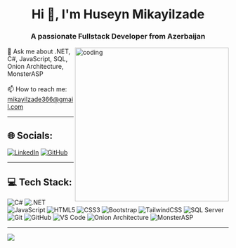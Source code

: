 <h1 align="center">Hi 👋, I'm Huseyn Mikayilzade</h1> 
<h3 align="center">A passionate Fullstack Developer from Azerbaijan</h3>

<img src="https://user-images.githubusercontent.com/69011963/137184767-79a13ec7-1bb3-4341-a6da-3a149c9c159a.gif" alt="coding" align="right" width="350">

💬 Ask me about .NET, C#, JavaScript, SQL, Onion Architecture, MonsterASP <br><br>
📫 How to reach me: mikayilzade366@gmail.com

---

## 🌐 Socials:
[![LinkedIn](https://img.shields.io/badge/LinkedIn-%230077B5.svg?logo=linkedin&logoColor=white)](https://www.linkedin.com/in/huseyn-mikayilzade-a4aa292ab/) 
[![GitHub](https://img.shields.io/badge/GitHub-%2312100E.svg?logo=github&logoColor=white)](https://github.com/HuseynMikayilzade)

---

## 💻 Tech Stack:
![C#](https://img.shields.io/badge/C%23-%23239120.svg?style=for-the-badge&logo=c-sharp&logoColor=white) 
![.NET](https://img.shields.io/badge/.NET-%235C2D91.svg?style=for-the-badge&logo=dotnet&logoColor=white) 
![JavaScript](https://img.shields.io/badge/javascript-%23323330.svg?style=for-the-badge&logo=javascript&logoColor=%23F7DF1E)
![HTML5](https://img.shields.io/badge/html5-%23E34F26.svg?style=for-the-badge&logo=html5&logoColor=white) 
![CSS3](https://img.shields.io/badge/css3-%231572B6.svg?style=for-the-badge&logo=css3&logoColor=white)
![Bootstrap](https://img.shields.io/badge/bootstrap-%238511FA.svg?style=for-the-badge&logo=bootstrap&logoColor=white)
![TailwindCSS](https://img.shields.io/badge/tailwindcss-%2338B2AC.svg?style=for-the-badge&logo=tailwind-css&logoColor=white)
![SQL Server](https://img.shields.io/badge/SQL%20Server-%23CC2927.svg?style=for-the-badge&logo=microsoftsqlserver&logoColor=white)
![Git](https://img.shields.io/badge/git-%23F05032.svg?style=for-the-badge&logo=git&logoColor=white)
![GitHub](https://img.shields.io/badge/github-%2312100E.svg?style=for-the-badge&logo=github&logoColor=white)
![VS Code](https://img.shields.io/badge/VS%20Code-%23007ACC.svg?style=for-the-badge&logo=visual-studio-code&logoColor=white)
![Onion Architecture](https://img.shields.io/badge/Onion%20Architecture-%2366ccff.svg?style=for-the-badge&logoColor=white)
![MonsterASP](https://img.shields.io/badge/MonsterASP-%23FF9900.svg?style=for-the-badge&logoColor=white)

---

[![](https://visitcount.itsvg.in/api?id=HuseynMikayilzade&icon=0&color=0)](https://visitcount.itsvg.in)
